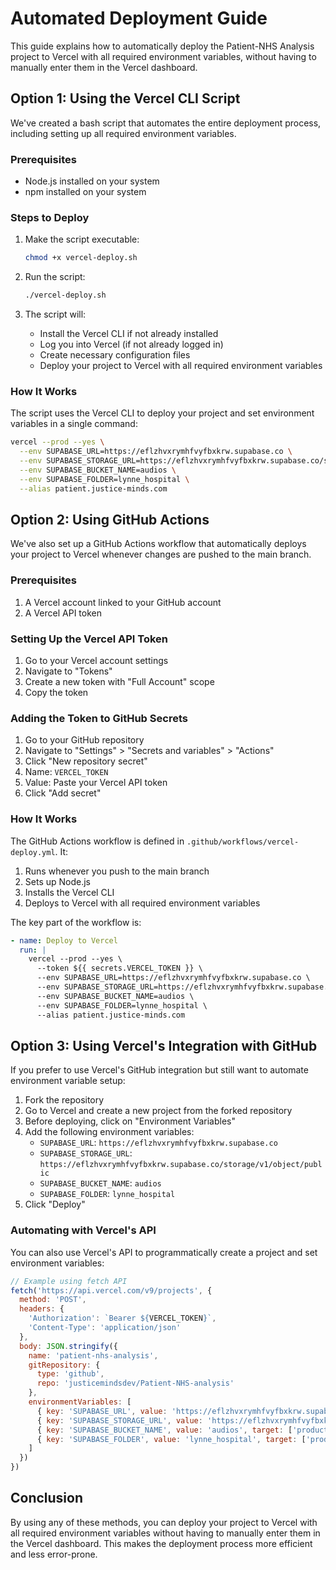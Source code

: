 # Automated Deployment Guide

This guide explains how to automatically deploy the Patient-NHS Analysis project to Vercel with all required environment variables, without having to manually enter them in the Vercel dashboard.

## Option 1: Using the Vercel CLI Script

We've created a bash script that automates the entire deployment process, including setting up all required environment variables.

### Prerequisites

- Node.js installed on your system
- npm installed on your system

### Steps to Deploy

1. Make the script executable:
   ```bash
   chmod +x vercel-deploy.sh
   ```

2. Run the script:
   ```bash
   ./vercel-deploy.sh
   ```

3. The script will:
   - Install the Vercel CLI if not already installed
   - Log you into Vercel (if not already logged in)
   - Create necessary configuration files
   - Deploy your project to Vercel with all required environment variables

### How It Works

The script uses the Vercel CLI to deploy your project and set environment variables in a single command:

```bash
vercel --prod --yes \
  --env SUPABASE_URL=https://eflzhvxrymhfvyfbxkrw.supabase.co \
  --env SUPABASE_STORAGE_URL=https://eflzhvxrymhfvyfbxkrw.supabase.co/storage/v1/object/public \
  --env SUPABASE_BUCKET_NAME=audios \
  --env SUPABASE_FOLDER=lynne_hospital \
  --alias patient.justice-minds.com
```

## Option 2: Using GitHub Actions

We've also set up a GitHub Actions workflow that automatically deploys your project to Vercel whenever changes are pushed to the main branch.

### Prerequisites

1. A Vercel account linked to your GitHub account
2. A Vercel API token

### Setting Up the Vercel API Token

1. Go to your Vercel account settings
2. Navigate to "Tokens"
3. Create a new token with "Full Account" scope
4. Copy the token

### Adding the Token to GitHub Secrets

1. Go to your GitHub repository
2. Navigate to "Settings" > "Secrets and variables" > "Actions"
3. Click "New repository secret"
4. Name: `VERCEL_TOKEN`
5. Value: Paste your Vercel API token
6. Click "Add secret"

### How It Works

The GitHub Actions workflow is defined in `.github/workflows/vercel-deploy.yml`. It:

1. Runs whenever you push to the main branch
2. Sets up Node.js
3. Installs the Vercel CLI
4. Deploys to Vercel with all required environment variables

The key part of the workflow is:

```yaml
- name: Deploy to Vercel
  run: |
    vercel --prod --yes \
      --token ${{ secrets.VERCEL_TOKEN }} \
      --env SUPABASE_URL=https://eflzhvxrymhfvyfbxkrw.supabase.co \
      --env SUPABASE_STORAGE_URL=https://eflzhvxrymhfvyfbxkrw.supabase.co/storage/v1/object/public \
      --env SUPABASE_BUCKET_NAME=audios \
      --env SUPABASE_FOLDER=lynne_hospital \
      --alias patient.justice-minds.com
```

## Option 3: Using Vercel's Integration with GitHub

If you prefer to use Vercel's GitHub integration but still want to automate environment variable setup:

1. Fork the repository
2. Go to Vercel and create a new project from the forked repository
3. Before deploying, click on "Environment Variables"
4. Add the following environment variables:
   - `SUPABASE_URL`: `https://eflzhvxrymhfvyfbxkrw.supabase.co`
   - `SUPABASE_STORAGE_URL`: `https://eflzhvxrymhfvyfbxkrw.supabase.co/storage/v1/object/public`
   - `SUPABASE_BUCKET_NAME`: `audios`
   - `SUPABASE_FOLDER`: `lynne_hospital`
5. Click "Deploy"

### Automating with Vercel's API

You can also use Vercel's API to programmatically create a project and set environment variables:

```javascript
// Example using fetch API
fetch('https://api.vercel.com/v9/projects', {
  method: 'POST',
  headers: {
    'Authorization': `Bearer ${VERCEL_TOKEN}`,
    'Content-Type': 'application/json'
  },
  body: JSON.stringify({
    name: 'patient-nhs-analysis',
    gitRepository: {
      type: 'github',
      repo: 'justicemindsdev/Patient-NHS-analysis'
    },
    environmentVariables: [
      { key: 'SUPABASE_URL', value: 'https://eflzhvxrymhfvyfbxkrw.supabase.co', target: ['production', 'preview'] },
      { key: 'SUPABASE_STORAGE_URL', value: 'https://eflzhvxrymhfvyfbxkrw.supabase.co/storage/v1/object/public', target: ['production', 'preview'] },
      { key: 'SUPABASE_BUCKET_NAME', value: 'audios', target: ['production', 'preview'] },
      { key: 'SUPABASE_FOLDER', value: 'lynne_hospital', target: ['production', 'preview'] }
    ]
  })
})
```

## Conclusion

By using any of these methods, you can deploy your project to Vercel with all required environment variables without having to manually enter them in the Vercel dashboard. This makes the deployment process more efficient and less error-prone.
